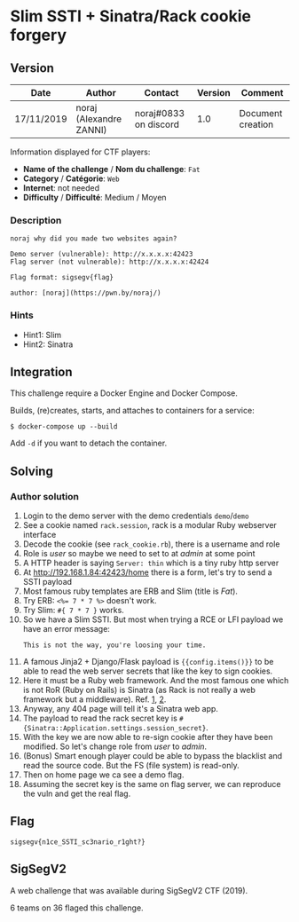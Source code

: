 # Slim SSTI + Sinatra/Rack cookie forgery

## Version

Date        | Author                  | Contact               | Version | Comment
---         | ---                     | ---                   | ---     | ---
17/11/2019  | noraj (Alexandre ZANNI) | noraj#0833 on discord | 1.0     | Document creation

Information displayed for CTF players:

+ **Name of the challenge** / **Nom du challenge**: `Fat`
+ **Category** / **Catégorie**: `Web`
+ **Internet**: not needed
+ **Difficulty** / **Difficulté**: Medium / Moyen

### Description


```
noraj why did you made two websites again?

Demo server (vulnerable): http://x.x.x.x:42423
Flag server (not vulnerable): http://x.x.x.x:42424

Flag format: sigsegv{flag}

author: [noraj](https://pwn.by/noraj/)
```

### Hints

- Hint1: Slim
- Hint2: Sinatra

## Integration

This challenge require a Docker Engine and Docker Compose.

Builds, (re)creates, starts, and attaches to containers for a service:

```
$ docker-compose up --build
```

Add `-d` if you want to detach the container.

## Solving

### Author solution

1. Login to the demo server with the demo credentials `demo`/`demo`
1. See a cookie named `rack.session`, rack is a modular Ruby webserver interface
1. Decode the cookie (see `rack_cookie.rb`), there is a username and role
1. Role is *user* so maybe we need to set to at *admin* at some point
1. A HTTP header is saying `Server: thin` which is a tiny ruby http server
1. At http://192.168.1.84:42423/home there is a form, let's try to send a SSTI payload
1. Most famous ruby templates are ERB and Slim (title is *Fat*).
1. Try ERB: `<%= 7 * 7 %>` doesn't work.
1. Try Slim: `#{ 7 * 7 }` works.
1. So we have a Slim SSTI. But most when trying a RCE or LFI payload we have an error message:
    ```
    This is not the way, you're loosing your time.
    ```
1. A famous Jinja2 + Django/Flask payload is `{{config.items()}}` to be able to read the web server secrets that like the key to sign cookies.
1. Here it must be a Ruby web framework. And the most famous one which is not RoR (Ruby on Rails) is Sinatra (as Rack is not really a web framework but a middleware). Ref. [1][1], [2][2].
1. Anyway, any 404 page will tell it's a Sinatra web app.
1. The payload to read the rack secret key is `#{Sinatra::Application.settings.session_secret}`.
1. With the key we are now able to re-sign cookie after they have been modified. So let's change role from *user* to *admin*.
1. (Bonus) Smart enough player could be able to bypass the blacklist and read the source code. But the FS (file system) is read-only.
1. Then on home page we ca see a demo flag.
1. Assuming the secret key is the same on flag server, we can reproduce the vuln and get the real flag.

[1]:https://www.ruby-toolbox.com/categories/web_app_frameworks
[2]:https://naturaily.com/blog/8-frameworks-ruby-not-rails

## Flag

`sigsegv{n1ce_SSTI_sc3nario_r1ght?}`

## SigSegV2

A web challenge that was available during SigSegV2 CTF (2019).

6 teams on 36 flaged this challenge.